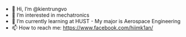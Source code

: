 - 👋 Hi, I’m @kientrungvo
- 👀 I’m interested in mechatronics
- 🌱 I’m currently learning at HUST - My major is Aerospace Engineering
- 📫 How to reach me: https://www.facebook.com/hiimk1an/

<!---
kientrungvo/kientrungvo is a ✨ special ✨ repository because its `README.md` (this file) appears on your GitHub profile.
You can click the Preview link to take a look at your changes.
--->
